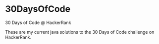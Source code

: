# 30DaysOfCode
30 Days of Code @ HackerRank

These are my current java solutions to the 30 Days of Code challenge on HackerRank. 